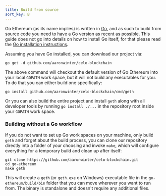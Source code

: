 ```yaml
---
title: Build from source
sort_key: B
---
```

<!-- TODO: Maybe move? -->

Go Ethereum (as its name implies) is written in [Go](https://golang.org), and as such to build from source code you need to have a Go version as recent as possible. This guide does not go into details on how to install Go itself, for that please read the [Go installation instructions](https://golang.org/doc/install).

Assuming you have Go installed, you can download our project via:

```shell
go get -d github.com/aaronwinter/celo-blockchain
```

The above command will checkout the default version of Go Ethereum into your local `GOPATH` work space, but it will not build any executables for you. To do that you can either build one specifically:

    go install github.com/aaronwinter/celo-blockchain/cmd/geth

Or you can also build the entire project and install `geth` along with all developer tools by running `go install ./...` in the repository root inside your `GOPATH` work space.

### Building without a Go workflow

If you do not want to set up Go work spaces on your machine, only build `geth` and forget about the build process, you can clone our repository directly into a folder of your choosing and invoke `make`, which will configure everything for a temporary build and clean up after itself:

    git clone https://github.com/aaronwinter/celo-blockchain.git
    cd go-ethereum
    make geth

This will create a `geth` (or `geth.exe` on Windows) executable file in the `go-ethereum/build/bin` folder that you can move wherever you want to run from. The binary is standalone and doesn't require any additional files.
